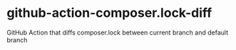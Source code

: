 # github-action-composer.lock-diff
GitHub Action that diffs composer.lock between current branch and default branch
